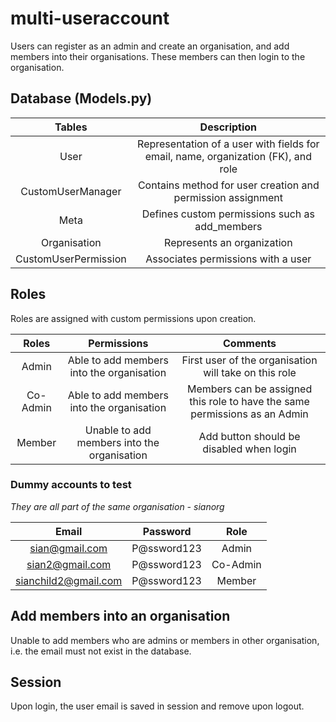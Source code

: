 # multi-useraccount
Users can register as an admin and create an organisation, and add members into their organisations. These members can then login to the organisation.

## Database (Models.py)
| Tables | Description |
| :---:   | :---: | 
| User | Representation of a user with fields for email, name, organization (FK), and role |
| CustomUserManager | Contains method for user creation and permission assignment |
| Meta | Defines custom permissions such as add_members |
| Organisation | Represents an organization |
| CustomUserPermission | Associates permissions with a user |

## Roles
Roles are assigned with custom permissions upon creation.

| Roles | Permissions | Comments |
| :---:   | :---: | :---: |
| Admin | Able to add members into the organisation | First user of the organisation will take on this role |
| Co-Admin | Able to add members into the organisation | Members can be assigned this role to have the same permissions as an Admin |
| Member | Unable to add members into the organisation | Add button should be disabled when login |

### Dummy accounts to test
*They are all part of the same organisation - sianorg*

| Email | Password | Role |
| :---:   | :---: | :---: |
| sian@gmail.com | P@ssword123 | Admin
| sian2@gmail.com | P@ssword123 | Co-Admin |
| sianchild2@gmail.com | P@ssword123 | Member |

## Add members into an organisation
Unable to add members who are admins or members in other organisation, i.e. the email must not exist in the database.

## Session
Upon login, the user email is saved in session and remove upon logout.